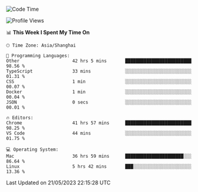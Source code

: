 <!--START_SECTION:waka-->
![Code Time](http://img.shields.io/badge/Code%20Time-693%20hrs%2031%20mins-blue)

![Profile Views](http://img.shields.io/badge/Profile%20Views-0-blue)

📊 **This Week I Spent My Time On** 

```text
🕑︎ Time Zone: Asia/Shanghai

💬 Programming Languages: 
Other                    42 hrs 5 mins       █████████████████████████   98.56 % 
TypeScript               33 mins             ░░░░░░░░░░░░░░░░░░░░░░░░░   01.31 % 
CSS                      1 min               ░░░░░░░░░░░░░░░░░░░░░░░░░   00.07 % 
Docker                   1 min               ░░░░░░░░░░░░░░░░░░░░░░░░░   00.04 % 
JSON                     0 secs              ░░░░░░░░░░░░░░░░░░░░░░░░░   00.01 % 

🔥 Editors: 
Chrome                   41 hrs 57 mins      █████████████████████████   98.25 % 
VS Code                  44 mins             ░░░░░░░░░░░░░░░░░░░░░░░░░   01.75 % 

💻 Operating System: 
Mac                      36 hrs 59 mins      ██████████████████████░░░   86.64 % 
Linux                    5 hrs 42 mins       ███░░░░░░░░░░░░░░░░░░░░░░   13.36 % 
```


 Last Updated on 21/05/2023 22:15:28 UTC
<!--END_SECTION:waka-->